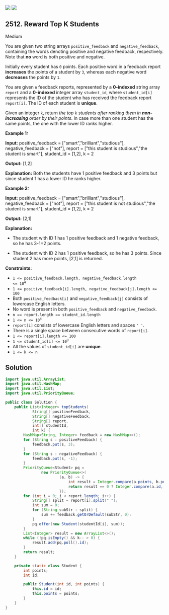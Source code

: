 [![](https://img.shields.io/github/stars/javadev/LeetCode-in-Java?label=Stars&style=flat-square)](https://github.com/javadev/LeetCode-in-Java)
[![](https://img.shields.io/github/forks/javadev/LeetCode-in-Java?label=Fork%20me%20on%20GitHub%20&style=flat-square)](https://github.com/javadev/LeetCode-in-Java/fork)

## 2512\. Reward Top K Students

Medium

You are given two string arrays `positive_feedback` and `negative_feedback`, containing the words denoting positive and negative feedback, respectively. Note that **no** word is both positive and negative.

Initially every student has `0` points. Each positive word in a feedback report **increases** the points of a student by `3`, whereas each negative word **decreases** the points by `1`.

You are given `n` feedback reports, represented by a **0-indexed** string array `report` and a **0-indexed** integer array `student_id`, where `student_id[i]` represents the ID of the student who has received the feedback report `report[i]`. The ID of each student is **unique**.

Given an integer `k`, return _the top_ `k` _students after ranking them in **non-increasing** order by their points_. In case more than one student has the same points, the one with the lower ID ranks higher.

**Example 1:**

**Input:** positive\_feedback = ["smart","brilliant","studious"], negative\_feedback = ["not"], report = ["this student is studious","the student is smart"], student\_id = [1,2], k = 2

**Output:** [1,2]

**Explanation:** Both the students have 1 positive feedback and 3 points but since student 1 has a lower ID he ranks higher.

**Example 2:**

**Input:** positive\_feedback = ["smart","brilliant","studious"], negative\_feedback = ["not"], report = ["this student is not studious","the student is smart"], student\_id = [1,2], k = 2

**Output:** [2,1]

**Explanation:** 

- The student with ID 1 has 1 positive feedback and 1 negative feedback, so he has 3-1=2 points. 

- The student with ID 2 has 1 positive feedback, so he has 3 points. Since student 2 has more points, [2,1] is returned.

**Constraints:**

*   <code>1 <= positive_feedback.length, negative_feedback.length <= 10<sup>4</sup></code>
*   `1 <= positive_feedback[i].length, negative_feedback[j].length <= 100`
*   Both `positive_feedback[i]` and `negative_feedback[j]` consists of lowercase English letters.
*   No word is present in both `positive_feedback` and `negative_feedback`.
*   `n == report.length == student_id.length`
*   <code>1 <= n <= 10<sup>4</sup></code>
*   `report[i]` consists of lowercase English letters and spaces `' '`.
*   There is a single space between consecutive words of `report[i]`.
*   `1 <= report[i].length <= 100`
*   <code>1 <= student_id[i] <= 10<sup>9</sup></code>
*   All the values of `student_id[i]` are **unique**.
*   `1 <= k <= n`

## Solution

```java
import java.util.ArrayList;
import java.util.HashMap;
import java.util.List;
import java.util.PriorityQueue;

public class Solution {
    public List<Integer> topStudents(
            String[] positiveFeedback,
            String[] negativeFeedback,
            String[] report,
            int[] studentId,
            int k) {
        HashMap<String, Integer> feedback = new HashMap<>();
        for (String s : positiveFeedback) {
            feedback.put(s, 3);
        }
        for (String s : negativeFeedback) {
            feedback.put(s, -1);
        }
        PriorityQueue<Student> pq =
                new PriorityQueue<>(
                        (a, b) -> {
                            int result = Integer.compare(a.points, b.points);
                            return result == 0 ? Integer.compare(a.id, b.id) : -result;
                        });
        for (int i = 0; i < report.length; i++) {
            String[] split = report[i].split(" ");
            int sum = 0;
            for (String subStr : split) {
                sum += feedback.getOrDefault(subStr, 0);
            }
            pq.offer(new Student(studentId[i], sum));
        }
        List<Integer> result = new ArrayList<>();
        while (!pq.isEmpty() && k-- > 0) {
            result.add(pq.poll().id);
        }
        return result;
    }

    private static class Student {
        int points;
        int id;

        public Student(int id, int points) {
            this.id = id;
            this.points = points;
        }
    }
}
```